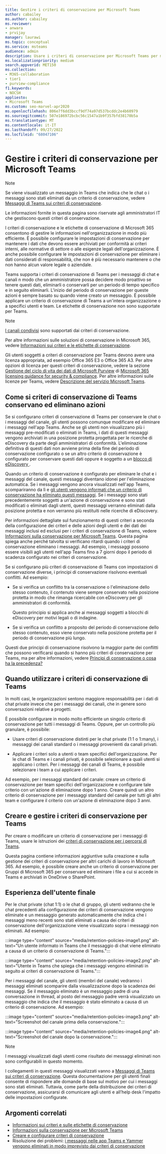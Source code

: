 ```yaml
---
title: Gestire i criteri di conservazione per Microsoft Teams
author: cabailey
ms.author: cabailey
ms.reviewer:
- anwara
- prvijay
manager: laurawi
ms.topic: conceptual
ms.service: msteams
audience: admin
description: Usare i criteri di conservazione per Microsoft Teams per mantenere i messaggi che l’organizzazione deve archiviare per conformarsi ai criteri interni, alle normative di settore o alle esigenze legali e per eliminare i messaggi considerati una responsabilità o che non hanno alcun valore legale aziendale.
ms.localizationpriority: medium
search.appverid: MET150
ms.collection:
- M365-collaboration
- tier1
- purview-compliance
f1.keywords:
- NOCSH
appliesto:
- Microsoft Teams
ms.custom: seo-marvel-apr2020
ms.openlocfilehash: 806e7f6dd3bccf9df74a97d537bcddc2e4b60979
ms.sourcegitcommit: 507e186972bcbc56c1547a1b9f357bfd38170b5a
ms.translationtype: MT
ms.contentlocale: it-IT
ms.lasthandoff: 09/27/2022
ms.locfileid: "68047106"
---
```

# <a name="manage-retention-policies-for-microsoft-teams"></a>Gestire i criteri di conservazione per Microsoft Teams

> [!NOTE]
> Se viene visualizzato un messaggio in Teams che indica che le chat o i messaggi sono stati eliminati da un criterio di conservazione, vedere [Messaggi di Teams sui criteri di conservazione](https://support.microsoft.com/office/teams-messages-about-retention-policies-c151fa2f-1558-4cf9-8e51-854e925b483b).
> 
> Le informazioni fornite in questa pagina sono riservate agli amministratori IT che gestiscono questi criteri di conservazione.

I criteri di conservazione e le etichette di conservazione di Microsoft 365 consentono di gestire le informazioni nell'organizzazione in modo più efficiente. È possibile configurare le impostazioni di conservazione per mantenere i dati che devono essere archiviati per conformità ai criteri interni, alle normative di settore o alle esigenze legali dell'organizzazione. È anche possibile configurare le impostazioni di conservazione per eliminare i dati considerati di responsabilità, che non è più necessario mantenere o che non hanno alcun valore legale o aziendale.

Teams supporta i criteri di conservazione di Teams per i messaggi di chat e canali n modo che un amministratore possa decidere modo proattivo se tenere questi dati, eliminarli o conservarli per un periodo di tempo specifico e in seguito eliminarli. L'inizio del periodo di conservazione per queste azioni è sempre basato su quando viene creato un messaggio. È possibile applicare un criterio di conservazione di Teams a un'intera organizzazione o a specifici utenti e team. Le etichette di conservazione non sono supportate per Teams.

> [!NOTE]
> [I canali condivisi](shared-channels.md) sono supportati dai criteri di conservazione.

Per altre informazioni sulle soluzioni di conservazione in Microsoft 365, vedere [Informazioni sui criteri e le etichette di conservazione](/microsoft-365/compliance/retention).

Gli utenti soggetti a criteri di conservazione per Teams devono avere una licenza appropriata, ad esempio Office 365 E3 o Office 365 A3. Per altre opzioni di licenza per questi criteri di conservazione, vedere la sezione [Gestione del ciclo di vita dei dati di Microsoft Purview](/office365/servicedescriptions/microsoft-365-service-descriptions/microsoft-365-tenantlevel-services-licensing-guidance/microsoft-365-security-compliance-licensing-guidance#microsoft-purview-data-lifecycle-management) di [Microsoft 365 licensing guidance for security & compliance](/office365/servicedescriptions/microsoft-365-service-descriptions/microsoft-365-tenantlevel-services-licensing-guidance/microsoft-365-security-compliance-licensing-guidance#information-governance). Per altre informazioni sulle licenze per Teams, vedere [Descrizione del servizio Microsoft Teams](/office365/servicedescriptions/teams-service-description).

## <a name="how-teams-retention-policies-support-retain-and-delete-actions"></a>Come si criteri di conservazione di Teams conservano ed eliminano azioni

Se si configurano criteri di conservazione di Teams per conservare le chat o i messaggi del canale, gli utenti possono comunque modificare ed eliminare i messaggi nell'app Teams. Anche se gli utenti non visualizzano più i messaggi pre-modificati o eliminati in Teams, i dati di questi messaggi vengono archiviati in una posizione protetta progettata per le ricerche di eDiscovery da parte degli amministratori di conformità. L'eliminazione definitiva di questi dati non avviene prima della fine del periodo di conservazione configurato o se un altro criterio di conservazione è configurato per conservare questi dati oppure è soggetto a un [blocco di eDiscovery ](/microsoft-365/compliance/retention#when-to-use-retention-policies-and-retention-labels-or-ediscovery-holds).

Quando un criterio di conservazione è configurato per eliminare le chat e i messaggi del canale, questi messaggi diventano idonei per l'eliminazione automatica. Se i messaggi vengono ancora visualizzati nell'app Teams, scompariranno da lì e [gli utenti vengono informati che un criterio di conservazione ha eliminato questi messaggi](#end-user-experience). Se i messaggi sono stati precedentemente soggetti a un'azione di conservazione e sono stati modificati o eliminati dagli utenti, questi messaggi verranno eliminati dalla posizione protetta e non verranno più restituiti nelle ricerche di eDiscovery.

Per informazioni dettagliate sul funzionamento di questi criteri a seconda della configurazione dei criteri e delle azioni degli utenti e dei dati dei messaggi inclusi ed esclusi per i criteri di conservazione di Teams, vedere [Informazioni sulla conservazione per Microsoft Teams](/microsoft-365/compliance/retention-policies-teams). Questa pagina spiega anche perché talvolta si verificano ritardi quando i criteri di conservazione eliminano i messaggi. Ad esempio, i messaggi possono essere visibili agli utenti nell'app Teams fino a 7 giorni dopo il periodo di scadenza configurato nei criteri di conservazione.

Se si configurano più criteri di conservazione di Teams con impostazioni di conservazione diverse, i principi di conservazione risolvono eventuali conflitti. Ad esempio:

- Se si verifica un conflitto tra la conservazione o l'eliminazione dello stesso contenuto, il contenuto viene sempre conservato nella posizione protetta in modo che rimanga ricercabile con eDiscovery per gli amministratori di conformità.
    
    Questo principio si applica anche ai messaggi soggetti a blocchi di eDiscovery per motivi legali o di indagine.

- Se si verifica un conflitto a proposito del periodo di conservazione dello stesso contenuto, esso viene conservato nella posizione protetta per il periodo di conservazione più lungo.

Questi due principi di conservazione risolvono la maggior parte dei conflitti che possono verificarsi quando si hanno più criteri di conservazione per Teams, ma per altre informazioni, vedere [Principi di conservazione o cosa ha la precedenza?](/microsoft-365/compliance/retention#the-principles-of-retention-or-what-takes-precedence)

## <a name="when-to-use-retention-policies-for-teams"></a>Quando utilizzare i criteri di conservazione di Teams

In molti casi, le organizzazioni sentono maggiore responsabilità per i dati di chat private invece che per i messaggi dei canali, che in genere sono conversazioni relative a progetti.

È possibile configurare in modo molto efficiente un singolo criterio di conservazione per tutti i messaggi di Teams. Oppure, per un controllo più granulare, è possibile:

- Usare criteri di conservazione distinti per le chat private (1:1 o 1:many), i messaggi dei canali standard o i messaggi provenienti da canali privati.

- Applicare i criteri solo a utenti o team specifici dell'organizzazione. Per le chat di Teams e i canali privati, è possibile selezionare a quali utenti si applicano i criteri. Per i messaggi dei canali di Teams, è possibile selezionare i team a cui applicare i criteri.

Ad esempio, per i messaggi standard del canale: creare un criterio di conservazione per team specifici dell'organizzazione e configurare tale criterio con un'azione di eliminazione dopo 1 anno. Creare quindi un altro criterio di conservazione per i messaggi standard del canale per tutti gli altri team e configurare il criterio con un'azione di eliminazione dopo 3 anni.

## <a name="create-and-manage-retention-policies-for-teams"></a>Creare e gestire i criteri di conservazione per Teams

Per creare o modificare un criterio di conservazione per i messaggi di Teams, usare le istruzioni dei [criteri di conservazione per i percorsi di Teams](/microsoft-365/compliance/create-retention-policies#retention-policy-for-teams-locations).

Questa pagina contiene informazioni aggiuntive sulla creazione e sulla gestione dei criteri di conservazione per altri carichi di lavoro in Microsoft 365. Ad esempio, è possibile creare anche un criterio di conservazione per Gruppi di Microsoft 365 per conservare ed eliminare i file a cui si accede in Teams e archiviati in OneDrive o SharePoint.  

## <a name="end-user-experience"></a>Esperienza dell'utente finale

Per le chat private (chat 1:1) o le chat di gruppo, gli utenti vedranno che le chat precedenti alla configurazione dei criteri di conservazione vengono eliminate e un messaggio generato automaticamente che indica che i messaggi meno recenti sono stati eliminati a causa dei criteri di conservazione dell'organizzazione viene visualizzato sopra i messaggi non eliminati. Ad esempio:

:::image type="content" source="media/retention-policies-image1.png" alt-text="Un utente informato in Teams che il messaggio di chat viene eliminato a causa di un criterio di conservazione di Teams.":::


:::image type="content" source="media/retention-policies-image2.png" alt-text="Utente in Teams che spiega che i messaggi vengono eliminati in seguito ai criteri di conservazione di Teams.":::

Per i messaggi del canale, gli utenti (membri del canale) vedranno i messaggi eliminati scomparire dalla visualizzazione dopo la scadenza dei messaggi. Se il messaggio eliminato è un messaggio padre di una conversazione in thread, al posto del messaggio padre verrà visualizzato un messaggio che indica che il messaggio è stato eliminato a causa di un criterio di conservazione. Ad esempio:

:::image type="content" source="media/retention-policies-image3.png" alt-text="Screenshot del canale prima della conservazione.":::

:::image type="content" source="media/retention-policies-image4.png" alt-text="Screenshot del canale dopo la conservazione.":::

> [!NOTE]
> I messaggi visualizzati dagli utenti come risultato dei messaggi eliminati non sono configurabili in questo momento.

I collegamenti in questi messaggi visualizzati vanno a [Messaggi di Teams sui criteri di conservazione](https://support.microsoft.com/en-us/office/teams-messages-about-retention-policies-c151fa2f-1558-4cf9-8e51-854e925b483b). Questa documentazione per gli utenti finali consente di rispondere alle domande di base sul motivo per cui i messaggi sono stati eliminati. Tuttavia, come parte della distribuzione dei criteri di conservazione, assicurarsi di comunicare agli utenti e all’help desk l'impatto delle impostazioni configurate.

## <a name="related-topics"></a>Argomenti correlati

- [Informazioni sui criteri e sulle etichette di conservazione](/microsoft-365/compliance/get-started-with-retention)
- [Informazioni sulla conservazione per Microsoft Teams](/microsoft-365/compliance/retention-policies-teams)
- [Creare e configurare criteri di conservazione](/microsoft-365/compliance/create-retention-policies)
- Risoluzione dei problemi: [i messaggi nelle app Teams e Yammer vengono eliminati in modo imprevisto dai criteri di conservazione](/microsoftteams/troubleshoot/teams-im-presence/messages-unexpectedly-deleted-retention-policy)
